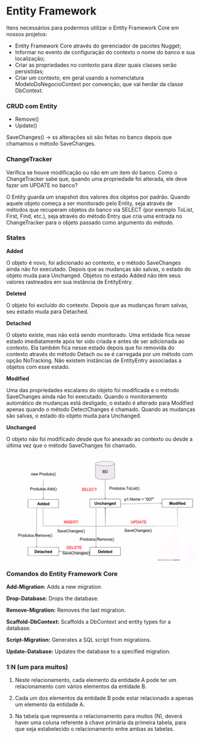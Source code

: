 # Entity Framework

Itens necessários para podermos utilizar o Entity Framework Core em nossos projetos:

* Entity Framework Core através do gerenciador de pacotes Nugget;
* Informar no evento de configuração do contexto o nome do banco e sua localização;
* Criar as propriedades no contexto para dizer quais classes serão persistidas;
* Criar um contexto, em geral usando a nomenclatura ModeloDoNegocioContext por convenção, que vai herdar da classe DbContext.

### **CRUD com Entity**

* Remove()
* Update()

SaveChanges() -> ss alterações só são feitas no banco depois que chamamos o método SaveChanges.


### **ChangeTracker**

Verifica se houve modificação ou não em um item do banco.
Como o ChangeTracker sabe que, quando uma propriedade foi alterada, ele deve fazer um UPDATE no banco?

O Entity guarda um snapshot dos valores dos objetos por padrão. Quando aquele objeto começa a ser monitorado pelo Entity, seja através de métodos que recuperam objetos do banco via SELECT (por exemplo ToList, First, Find, etc.), seja através do método Entry que cria uma entrada no ChangeTracker para o objeto passado como argumento do método.

### **States**

**Added**

O objeto é novo, foi adicionado ao contexto, e o método SaveChanges ainda não foi executado. Depois que as mudanças são salvas, o estado do objeto muda para Unchanged. Objetos no estado Added não têm seus valores rastreados em sua instância de EntityEntry.

**Deleted**

O objeto foi excluído do contexto. Depois que as mudanças foram salvas, seu estado muda para Detached.

**Detached**

O objeto existe, mas não está sendo monitorado. Uma entidade fica nesse estado imediatamente após ter sido criada e antes de ser adicionada ao contexto. Ela também fica nesse estado depois que foi removida do contexto através do método Detach ou se é carregada por um método com opção NoTracking. Não existem instâncias de EntityEntry associadas a objetos com esse estado.

**Modified**

Uma das propriedades escalares do objeto foi modificada e o método SaveChanges ainda não foi executado. Quando o monitoramento automático de mudanças está desligado, o estado é alterado para Modified apenas quando o método DetectChanges é chamado. Quando as mudanças são salvas, o estado do objeto muda para Unchanged.

**Unchanged**

O objeto não foi modificado desde que foi anexado ao contexto ou desde a última vez que o método SaveChanges foi chamado.


![](./Diagrama_States.png)


### Comandos do Entity Framework Core

**Add-Migration:** Adds a new migration.

**Drop-Database:** Drops the database.

**Remove-Migration:** Removes the last migration.

**Scaffold-DbContext:** Scaffolds a DbContext and entity types for a database.

**Script-Migration:** Generates a SQL script from migrations.

**Update-Database:** Updates the database to a specified migration.

### 1:N (um para muitos)

1) Neste relacionamento, cada elemento da entidade A pode ter um relacionamento com vários elementos da entidade B.

2) Cada um dos elementos da entidade B pode estar relacionado a apenas um elemento da entidade A.

3) Na tabela que representa o relacionamento para muitos (N), deverá haver uma coluna referente à chave primária da primeira tabela, para que seja estabelecido o relacionamento entre ambas as tabelas.

 